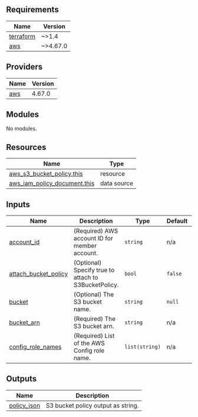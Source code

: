 <!-- BEGIN_TF_DOCS -->
## Requirements

| Name | Version |
|------|---------|
| <a name="requirement_terraform"></a> [terraform](#requirement\_terraform) | ~>1.4 |
| <a name="requirement_aws"></a> [aws](#requirement\_aws) | ~>4.67.0 |

## Providers

| Name | Version |
|------|---------|
| <a name="provider_aws"></a> [aws](#provider\_aws) | 4.67.0 |

## Modules

No modules.

## Resources

| Name | Type |
|------|------|
| [aws_s3_bucket_policy.this](https://registry.terraform.io/providers/hashicorp/aws/latest/docs/resources/s3_bucket_policy) | resource |
| [aws_iam_policy_document.this](https://registry.terraform.io/providers/hashicorp/aws/latest/docs/data-sources/iam_policy_document) | data source |

## Inputs

| Name | Description | Type | Default | Required |
|------|-------------|------|---------|:--------:|
| <a name="input_account_id"></a> [account\_id](#input\_account\_id) | (Required) AWS account ID for member account. | `string` | n/a | yes |
| <a name="input_attach_bucket_policy"></a> [attach\_bucket\_policy](#input\_attach\_bucket\_policy) | (Optional) Specify true to attach to S3BucketPolicy. | `bool` | `false` | no |
| <a name="input_bucket"></a> [bucket](#input\_bucket) | (Optional) The S3 bucket name. | `string` | `null` | no |
| <a name="input_bucket_arn"></a> [bucket\_arn](#input\_bucket\_arn) | (Required) The S3 bucket arn. | `string` | n/a | yes |
| <a name="input_config_role_names"></a> [config\_role\_names](#input\_config\_role\_names) | (Required) List of the AWS Config role name. | `list(string)` | n/a | yes |

## Outputs

| Name | Description |
|------|-------------|
| <a name="output_policy_json"></a> [policy\_json](#output\_policy\_json) | S3 bucket policy output as string. |
<!-- END_TF_DOCS -->
